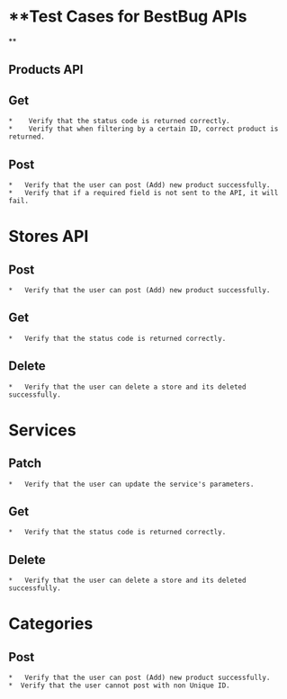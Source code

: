 # **Test Cases for BestBug APIs
**


##  Products API
## Get
	* 	 Verify that the status code is returned correctly.
	* 	 Verify that when filtering by a certain ID, correct product is returned.

## Post
	* 	Verify that the user can post (Add) new product successfully.
	* 	Verify that if a required field is not sent to the API, it will fail.
	
	

# Stores API
## Post
	* 	Verify that the user can post (Add) new product successfully.
## Get 
	* 	Verify that the status code is returned correctly.

## Delete
	* 	Verify that the user can delete a store and its deleted successfully.

	
	
# Services
## Patch
	*	Verify that the user can update the service's parameters.

## Get 
	* 	Verify that the status code is returned correctly.

## Delete
	* 	Verify that the user can delete a store and its deleted successfully.

	
# Categories
## Post
	* 	Verify that the user can post (Add) new product successfully.
	*  Verify that the user cannot post with non Unique ID.
	

	